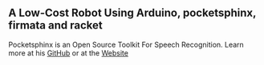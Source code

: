 A Low-Cost Robot Using Arduino, pocketsphinx, firmata and racket
---

Pocketsphinx is an Open Source Toolkit For Speech Recognition.
Learn more at his [GitHub](https://github.com/cmusphinx/pocketsphinx)
or at the [Website]([http://cmusphinx.sourceforge.net/)
